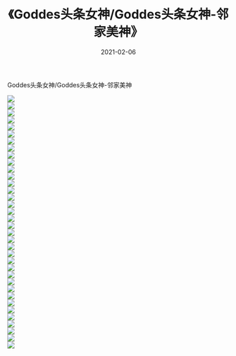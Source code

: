 ﻿---
layout: post
title:  《Goddes头条女神/Goddes头条女神-邻家美神》
date:   2021-02-06
img: http://img.660000.xyz/Sharelink/网络美图/2021/Goddes头条女神/Goddes头条女神-邻家美神/000.jpg
categories: [美女, 清纯, 唯美]
---

Goddes头条女神/Goddes头条女神-邻家美神

 ![](http://img.660000.xyz/Sharelink/网络美图/2021/Goddes头条女神/Goddes头条女神-邻家美神/001.jpg) <br>![](http://img.660000.xyz/Sharelink/网络美图/2021/Goddes头条女神/Goddes头条女神-邻家美神/002.jpg) <br>![](http://img.660000.xyz/Sharelink/网络美图/2021/Goddes头条女神/Goddes头条女神-邻家美神/003.jpg) <br>![](http://img.660000.xyz/Sharelink/网络美图/2021/Goddes头条女神/Goddes头条女神-邻家美神/004.jpg) <br>![](http://img.660000.xyz/Sharelink/网络美图/2021/Goddes头条女神/Goddes头条女神-邻家美神/005.jpg) <br>![](http://img.660000.xyz/Sharelink/网络美图/2021/Goddes头条女神/Goddes头条女神-邻家美神/006.jpg) <br>![](http://img.660000.xyz/Sharelink/网络美图/2021/Goddes头条女神/Goddes头条女神-邻家美神/007.jpg) <br>![](http://img.660000.xyz/Sharelink/网络美图/2021/Goddes头条女神/Goddes头条女神-邻家美神/008.jpg) <br>![](http://img.660000.xyz/Sharelink/网络美图/2021/Goddes头条女神/Goddes头条女神-邻家美神/009.jpg) <br>![](http://img.660000.xyz/Sharelink/网络美图/2021/Goddes头条女神/Goddes头条女神-邻家美神/010.jpg) <br>![](http://img.660000.xyz/Sharelink/网络美图/2021/Goddes头条女神/Goddes头条女神-邻家美神/011.jpg) <br>![](http://img.660000.xyz/Sharelink/网络美图/2021/Goddes头条女神/Goddes头条女神-邻家美神/012.jpg) <br>![](http://img.660000.xyz/Sharelink/网络美图/2021/Goddes头条女神/Goddes头条女神-邻家美神/013.jpg) <br>![](http://img.660000.xyz/Sharelink/网络美图/2021/Goddes头条女神/Goddes头条女神-邻家美神/014.jpg) <br>![](http://img.660000.xyz/Sharelink/网络美图/2021/Goddes头条女神/Goddes头条女神-邻家美神/015.jpg) <br>![](http://img.660000.xyz/Sharelink/网络美图/2021/Goddes头条女神/Goddes头条女神-邻家美神/016.jpg) <br>![](http://img.660000.xyz/Sharelink/网络美图/2021/Goddes头条女神/Goddes头条女神-邻家美神/017.jpg) <br>![](http://img.660000.xyz/Sharelink/网络美图/2021/Goddes头条女神/Goddes头条女神-邻家美神/018.jpg) <br>![](http://img.660000.xyz/Sharelink/网络美图/2021/Goddes头条女神/Goddes头条女神-邻家美神/019.jpg) <br>![](http://img.660000.xyz/Sharelink/网络美图/2021/Goddes头条女神/Goddes头条女神-邻家美神/020.jpg) <br>![](http://img.660000.xyz/Sharelink/网络美图/2021/Goddes头条女神/Goddes头条女神-邻家美神/021.jpg) <br>![](http://img.660000.xyz/Sharelink/网络美图/2021/Goddes头条女神/Goddes头条女神-邻家美神/022.jpg) <br>![](http://img.660000.xyz/Sharelink/网络美图/2021/Goddes头条女神/Goddes头条女神-邻家美神/023.jpg) <br>![](http://img.660000.xyz/Sharelink/网络美图/2021/Goddes头条女神/Goddes头条女神-邻家美神/024.jpg) <br>![](http://img.660000.xyz/Sharelink/网络美图/2021/Goddes头条女神/Goddes头条女神-邻家美神/025.jpg) <br>![](http://img.660000.xyz/Sharelink/网络美图/2021/Goddes头条女神/Goddes头条女神-邻家美神/026.jpg) <br>![](http://img.660000.xyz/Sharelink/网络美图/2021/Goddes头条女神/Goddes头条女神-邻家美神/027.jpg) <br>![](http://img.660000.xyz/Sharelink/网络美图/2021/Goddes头条女神/Goddes头条女神-邻家美神/028.jpg) <br>![](http://img.660000.xyz/Sharelink/网络美图/2021/Goddes头条女神/Goddes头条女神-邻家美神/029.jpg) <br>![](http://img.660000.xyz/Sharelink/网络美图/2021/Goddes头条女神/Goddes头条女神-邻家美神/030.jpg) <br>![](http://img.660000.xyz/Sharelink/网络美图/2021/Goddes头条女神/Goddes头条女神-邻家美神/031.jpg) <br>![](http://img.660000.xyz/Sharelink/网络美图/2021/Goddes头条女神/Goddes头条女神-邻家美神/032.jpg) <br>![](http://img.660000.xyz/Sharelink/网络美图/2021/Goddes头条女神/Goddes头条女神-邻家美神/033.jpg) <br>![](http://img.660000.xyz/Sharelink/网络美图/2021/Goddes头条女神/Goddes头条女神-邻家美神/034.jpg) <br>![](http://img.660000.xyz/Sharelink/网络美图/2021/Goddes头条女神/Goddes头条女神-邻家美神/035.jpg) <br>![](http://img.660000.xyz/Sharelink/网络美图/2021/Goddes头条女神/Goddes头条女神-邻家美神/036.jpg) <br>
